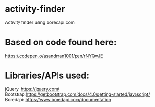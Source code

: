 # activity-finder
Activity finder using boredapi.com 

# Based on code found here:
https://codepen.io/asandman1001/pen/rNYQwJE

# Libraries/APIs used:
jQuery: https://jquery.com/ <br/>
Bootstrap:https://getbootstrap.com/docs/4.0/getting-started/javascript/ <br/>
Boredapi: https://www.boredapi.com/documentation


